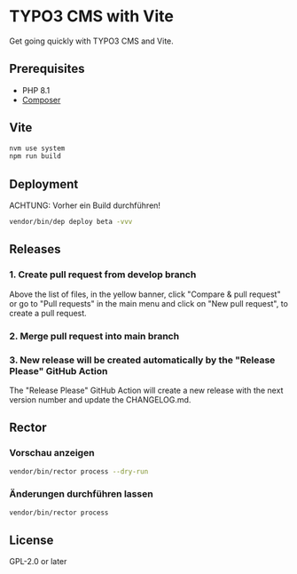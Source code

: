 # TYPO3 CMS with Vite

Get going quickly with TYPO3 CMS and Vite.

## Prerequisites

* PHP 8.1
* [Composer](https://getcomposer.org/download/)

## Vite

```bash
nvm use system
npm run build
```

## Deployment

ACHTUNG: Vorher ein Build durchführen!

```bash
vendor/bin/dep deploy beta -vvv
```

## Releases

### 1. Create pull request from develop branch

Above the list of files, in the yellow banner, click "Compare & pull request" or go to "Pull requests" in the main menu and click on "New pull request", to create a pull request.

### 2. Merge pull request into main branch

### 3. New release will be created automatically by the "Release Please" GitHub Action

The "Release Please" GitHub Action will create a new release with the next version number and update the CHANGELOG.md.

## Rector

### Vorschau anzeigen

```bash
vendor/bin/rector process --dry-run
```

### Änderungen durchführen lassen

```bash
vendor/bin/rector process
```

## License

GPL-2.0 or later

